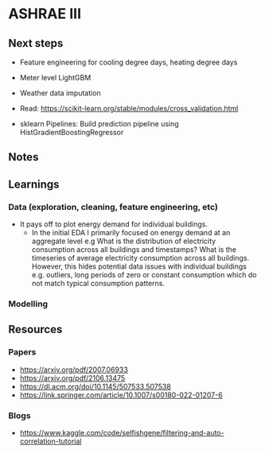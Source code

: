 # ASHRAE III

## Next steps

- Feature engineering for cooling degree days, heating degree days
- Meter level LightGBM
- Weather data imputation

- Read: <https://scikit-learn.org/stable/modules/cross_validation.html>
- sklearn Pipelines: Build prediction pipeline using HistGradientBoostingRegressor

## Notes

## Learnings

### Data (exploration, cleaning, feature engineering, etc)

- It pays off to plot energy demand for individual buildings.
  - In the initial EDA I primarily focused on energy demand at an aggregate level e.g What is the distribution of electricity consumption across all buildings and timestamps? What is the timeseries of average electricity consumption across all buildings. However, this hides potential data issues with individual buildings e.g. outliers, long periods of zero or constant consumption which do not match typical consumption patterns.

### Modelling

## Resources

### Papers

- <https://arxiv.org/pdf/2007.06933>
- <https://arxiv.org/pdf/2106.13475>
- <https://dl.acm.org/doi/10.1145/507533.507538>
- <https://link.springer.com/article/10.1007/s00180-022-01207-6>

### Blogs

- <https://www.kaggle.com/code/selfishgene/filtering-and-auto-correlation-tutorial>
